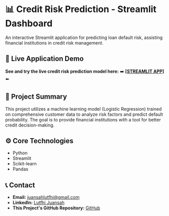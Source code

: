 # 📊 Credit Risk Prediction - Streamlit Dashboard

An interactive Streamlit application for predicting loan default risk, assisting financial institutions in credit risk management.

## 🚀 Live Application Demo
**See and try the live credit risk prediction model here:**
➡️ **[[STREAMLIT APP](https://portofolio-lutfhi.streamlit.app/Application)]** ⬅️

## 📝 Project Summary
This project utilizes a machine learning model (Logistic Regression) trained on comprehensive customer data to analyze risk factors and predict default probability. The goal is to provide financial institutions with a tool for better credit decision-making.

## ⚙️ Core Technologies
* Python
* Streamlit
* Scikit-learn
* Pandas

## 📞 Contact
* **Email:** [juansahlutfhi@gmail.com](mailto:juansahlutfhi@gmail.com)
* **LinkedIn:** [Lutfhi Juansah](https://www.linkedin.com/in/lutfhijuansah)
* **This Project's GitHub Repository:** [GitHub](https://github.com/lutfhijuansah/portofolio_lutfhi/tree/master)
